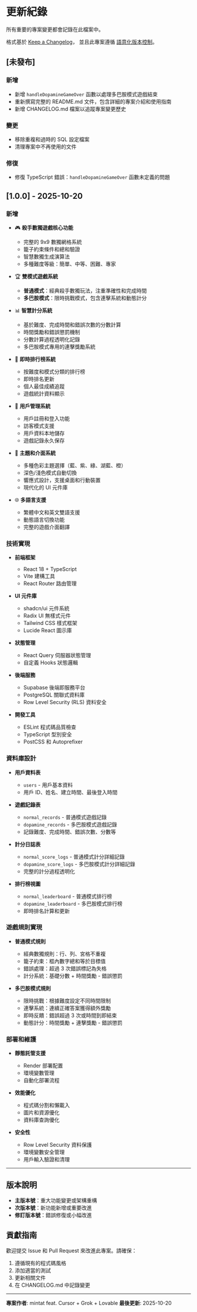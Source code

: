 # 更新紀錄

所有重要的專案變更都會記錄在此檔案中。

格式基於 [Keep a Changelog](https://keepachangelog.com/zh-TW/1.0.0/)，
並且此專案遵循 [語意化版本控制](https://semver.org/lang/zh-TW/)。

## [未發布]

### 新增
- 新增 `handleDopamineGameOver` 函數以處理多巴胺模式遊戲結束
- 重新撰寫完整的 README.md 文件，包含詳細的專案介紹和使用指南
- 新增 CHANGELOG.md 檔案以追蹤專案變更歷史

### 變更
- 移除重複和過時的 SQL 設定檔案
- 清理專案中不再使用的文件

### 修復
- 修復 TypeScript 錯誤：`handleDopamineGameOver` 函數未定義的問題

## [1.0.0] - 2025-10-20

### 新增
- 🎮 **殺手數獨遊戲核心功能**
  - 完整的 9x9 數獨網格系統
  - 籠子約束條件和總和驗證
  - 智慧數獨生成演算法
  - 多種難度等級：簡單、中等、困難、專家

- 🏆 **雙模式遊戲系統**
  - **普通模式**：經典殺手數獨玩法，注重準確性和完成時間
  - **多巴胺模式**：限時挑戰模式，包含連擊系統和動態計分

- 📊 **智慧計分系統**
  - 基於難度、完成時間和錯誤次數的分數計算
  - 時間獎勵和錯誤懲罰機制
  - 分數計算過程透明化記錄
  - 多巴胺模式專用的連擊獎勵系統

- 🏅 **即時排行榜系統**
  - 按難度和模式分類的排行榜
  - 即時排名更新
  - 個人最佳成績追蹤
  - 遊戲統計資料顯示

- 👤 **用戶管理系統**
  - 用戶註冊和登入功能
  - 訪客模式支援
  - 用戶資料本地儲存
  - 遊戲記錄永久保存

- 🎨 **主題和介面系統**
  - 多種色彩主題選擇（藍、紫、綠、湖藍、橙）
  - 深色/淺色模式自動切換
  - 響應式設計，支援桌面和行動裝置
  - 現代化的 UI 元件庫

- 🌐 **多語言支援**
  - 繁體中文和英文雙語支援
  - 動態語言切換功能
  - 完整的遊戲介面翻譯

### 技術實現

- **前端框架**
  - React 18 + TypeScript
  - Vite 建構工具
  - React Router 路由管理

- **UI 元件庫**
  - shadcn/ui 元件系統
  - Radix UI 無樣式元件
  - Tailwind CSS 樣式框架
  - Lucide React 圖示庫

- **狀態管理**
  - React Query 伺服器狀態管理
  - 自定義 Hooks 狀態邏輯

- **後端服務**
  - Supabase 後端即服務平台
  - PostgreSQL 關聯式資料庫
  - Row Level Security (RLS) 資料安全

- **開發工具**
  - ESLint 程式碼品質檢查
  - TypeScript 型別安全
  - PostCSS 和 Autoprefixer

### 資料庫設計

- **用戶資料表**
  - `users` - 用戶基本資料
  - 用戶 ID、姓名、建立時間、最後登入時間

- **遊戲記錄表**
  - `normal_records` - 普通模式遊戲記錄
  - `dopamine_records` - 多巴胺模式遊戲記錄
  - 記錄難度、完成時間、錯誤次數、分數等

- **計分日誌表**
  - `normal_score_logs` - 普通模式計分詳細記錄
  - `dopamine_score_logs` - 多巴胺模式計分詳細記錄
  - 完整的計分過程透明化

- **排行榜視圖**
  - `normal_leaderboard` - 普通模式排行榜
  - `dopamine_leaderboard` - 多巴胺模式排行榜
  - 即時排名計算和更新

### 遊戲規則實現

- **普通模式規則**
  - 經典數獨規則：行、列、宮格不重複
  - 籠子約束：框內數字總和等於目標值
  - 錯誤處理：超過 3 次錯誤標記為失格
  - 計分系統：基礎分數 + 時間獎勵 - 錯誤懲罰

- **多巴胺模式規則**
  - 限時挑戰：根據難度設定不同時間限制
  - 連擊系統：連續正確答案獲得額外獎勵
  - 即時反饋：錯誤超過 3 次或時間到即結束
  - 動態計分：時間獎勵 + 連擊獎勵 - 錯誤懲罰

### 部署和維護

- **靜態託管支援**
  - Render 部署配置
  - 環境變數管理
  - 自動化部署流程

- **效能優化**
  - 程式碼分割和懶載入
  - 圖片和資源優化
  - 資料庫查詢優化

- **安全性**
  - Row Level Security 資料保護
  - 環境變數安全管理
  - 用戶輸入驗證和清理

---

## 版本說明

- **主版本號**：重大功能變更或架構重構
- **次版本號**：新功能新增或重要改進
- **修訂版本號**：錯誤修復或小幅改進

## 貢獻指南

歡迎提交 Issue 和 Pull Request 來改進此專案。請確保：

1. 遵循現有的程式碼風格
2. 添加適當的測試
3. 更新相關文件
4. 在 CHANGELOG.md 中記錄變更

---

**專案作者**: mintat feat. Cursor + Grok + Lovable 
**最後更新**: 2025-10-20
